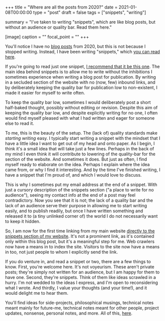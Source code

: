+++
title = "Where are all the posts from 2020?"
date = 2021-01-08T00:00:00
type = "post"
draft = false
tags = ["snippets", "writing"]

summary = "I've taken to writing \"snippets\", which are like blog posts, but without an audience or quality bar. Read them here."

[image]
  caption = ""
  focal_point = ""
+++

You'll notice I have no [blog posts](/posts/) from 2020, but this is not because I stopped writing. Instead, I have been writing "snippets," which [you can read here](/snippets/).

If you're going to read just one snippet, [I recommend that it be this one](/snippets/2019-12-30-writing-for-no-audience/).
The main idea behind snippets is to allow me to write without the inhibitions I sometimes experience when writing a blog post for publication.
By writing in a secluded section of the website with no (now, few) inbound links, and by deliberately keeping the quality bar for publication low to non-existent, I made it easier for myself to write often.

To keep the quality bar low, 
sometimes I would deliberately post a short half-baked thought, possibly without editing or revision.
Despite this aim of keeping the quality bar low, and despite explicitly writing for no one, I often would find myself pleased with what I had written and eager for someone else to read it.

To me, this is the beauty of the setup. The (lack of) quality standards make _starting writing_ easy. I typically start writing a snippet with the mindset that I have a little idea I want to get out of my head and onto paper. As I begin, I think it's a small idea that will take just a few lines. Perhaps in the back of my mind I even think it will contribute to lowering of the quality-bar for the section of the website. And sometimes it does. But just as often, I find myself ready to elaborate on the idea. Perhaps I explain where the idea came from, or why I find it interesting. And by the time I've finished writing, I have a snippet that I'm proud of, and which I would love to discuss.

This is why I sometimes put my email address at the end of a snippet. With just a cursory description of the snippets section ("a place to write for no audience"), seeing my contact info at the end of a post may feel contradictory. Now you see that it is not; the lack of a quality bar and the lack of an audience serve their purpose in allowing me to start writing easily, and to publish readily, but once I have written something and released it to (a tiny unlinked corner of) the world I do not necessarily want to keep it hidden.

So, I am now for the first time linking from my main website [directly to the snippets section of my website](/snippets/). It's not a prominent link, as it's contained only within this blog post, but it's a meaningful step for me. Web crawlers now have a means in to index the site. Visitors to the site now have a means in too, not just people to whom I explicitly send the link.

If you do venture in, and read a snippet or two, there are a few things to know.
First, you're welcome here. It's not voyeurism. These aren't private posts; they're simply not written for an audience, but I am happy for them to have one. Second, they're snippets. Think of them like ideas scrawled in a hurry. I'm not wedded to the ideas I express, and I'm open to reconsidering what I wrote. And thirdly, I value your thoughts (and your time!), and it would delight me to hear them.

You'll find ideas for side-projects, philosophical musings, technical notes meant mainly for future-me, technical notes meant for other people, project updates, nonsense, personal notes, and more. All of this, [here](/snippets).
